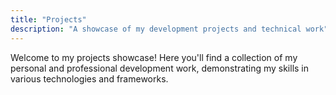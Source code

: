 ```yaml
---
title: "Projects"
description: "A showcase of my development projects and technical work"
---
```


Welcome to my projects showcase! Here you'll find a collection of my personal and professional development work, demonstrating my skills in various technologies and frameworks.